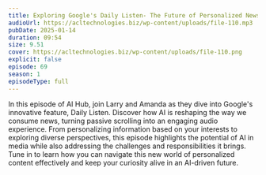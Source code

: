 ```yaml
---
title: Exploring Google's Daily Listen- The Future of Personalized News with AI 
audioUrl: https://acltechnologies.biz/wp-content/uploads/file-110.mp3
pubDate: 2025-01-14
duration: 09:54
size: 9.51
cover: https://acltechnologies.biz/wp-content/uploads/file-110.png
explicit: false
episode: 69
season: 1
episodeType: full
---
```

In this episode of AI Hub, join Larry and Amanda as they dive into Google's innovative feature, Daily Listen. Discover how AI is reshaping the way we consume news, turning passive scrolling into an engaging audio experience. From personalizing information based on your interests to exploring diverse perspectives, this episode highlights the potential of AI in media while also addressing the challenges and responsibilities it brings. Tune in to learn how you can navigate this new world of personalized content effectively and keep your curiosity alive in an AI-driven future.